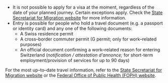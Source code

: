 - It is not possible to apply for a visa at the moment, regardless of the date of your planned journey. Certain exceptions apply. Check the [State Secretariat for Migration website](https://www.sem.admin.ch/sem/en/home/aktuell/aktuell/faq-einreiseverweigerung.html) for more information.
- Entry is possible for people who hold a travel document (e.g. a passport or identity card) and any one of the following documents:
  - A Swiss residence permit
  - A cross–border commuter permit (G permit; only for work–related purposes)
  - An official document confirming a work–related reason for entering Switzerland (*notification / attestation d'annonce;* for short-term employment/provision of services for up to 90 days)

For the most up–to–date travel information, refer to the [State Secretariat for Migration website](https://www.sem.admin.ch/sem/en/home/aktuell/aktuell/faq-einreiseverweigerung.html) or the [Federal Office of Public Health (FOPH) website](https://www.sem.admin.ch/sem/en/home/aktuell/aktuell/faq-einreiseverweigerung.html).
